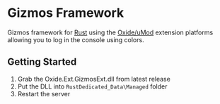 # Gizmos Framework
Gizmos framework for [Rust](https://store.steampowered.com/app/252490/Rust/) using the [Oxide/uMod](https://umod.org) extension platforms allowing you to log in the console using colors.

## Getting Started
1. Grab the Oxide.Ext.GizmosExt.dll from latest release
2. Put the DLL into `RustDedicated_Data\Managed` folder
3. Restart the server